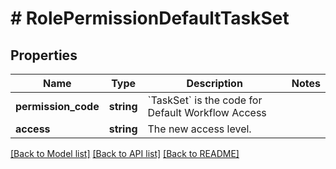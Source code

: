 # # RolePermissionDefaultTaskSet

## Properties

Name | Type | Description | Notes
------------ | ------------- | ------------- | -------------
**permission_code** | **string** | &#x60;TaskSet&#x60; is the code for Default Workflow Access |
**access** | **string** | The new access level. |

[[Back to Model list]](../../README.md#models) [[Back to API list]](../../README.md#endpoints) [[Back to README]](../../README.md)
